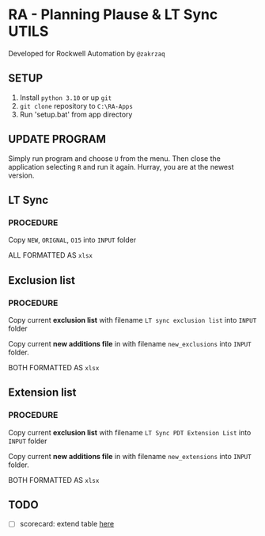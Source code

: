 # RA - Planning Plause & LT Sync UTILS

Developed for Rockwell Automation by `@zakrzaq`

## SETUP

1. Install `python 3.10` or up `git`
2. `git clone` repository to `C:\RA-Apps`
3. Run 'setup.bat' from app directory

## UPDATE PROGRAM

Simply run program and choose `U` from the menu. Then close the application selecting `R` and run it again. Hurray, you are at the newest version.

## LT Sync

### PROCEDURE

Copy `NEW`, `ORIGNAL`, `O15` into `INPUT` folder

ALL FORMATTED AS `xlsx`

## Exclusion list

### PROCEDURE

Copy current **exclusion list** with filename `LT sync exclusion list` into `INPUT` folder

Copy current **new additions file** in with filename `new_exclusions` into `INPUT` folder.

BOTH FORMATTED AS `xlsx`

## Extension list

### PROCEDURE

Copy current **exclusion list** with filename `LT Sync PDT Extension List` into `INPUT` folder

Copy current **new additions file** in with filename `new_extensions` into `INPUT` folder.

BOTH FORMATTED AS `xlsx`

## TODO

- [ ] scorecard: extend table [here](https://stackoverflow.com/questions/48657867/manipulate-existing-excel-table-using-openpyxl)
